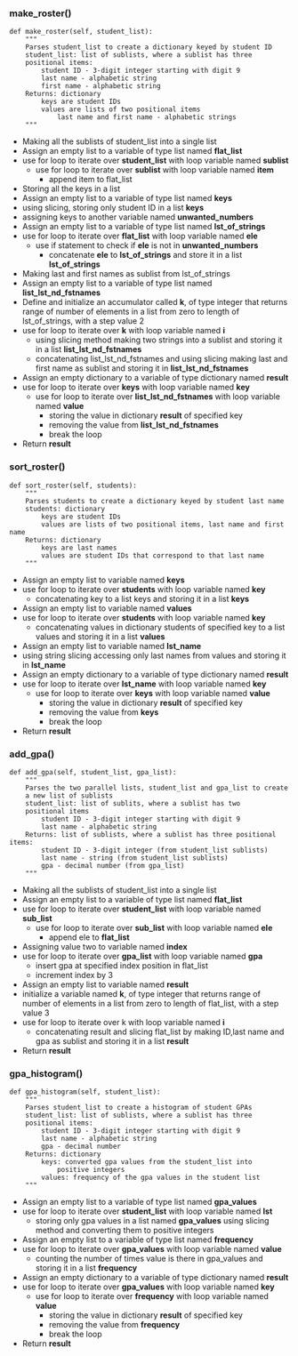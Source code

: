 ### make_roster()
```
def make_roster(self, student_list):
    """
    Parses student_list to create a dictionary keyed by student ID
    student_list: list of sublists, where a sublist has three
    positional items:
        student ID - 3-digit integer starting with digit 9
        last name - alphabetic string
        first name - alphabetic string
    Returns: dictionary
        keys are student IDs
        values are lists of two positional items
            last name and first name - alphabetic strings
    """
```
* Making all the sublists of student_list into a single list
* Assign an empty list to a variable of type list named **flat_list**
* use for loop to iterate over **student_list**  with loop variable named **sublist**
    * use for loop to iterate over **sublist**  with loop variable named **item**
        * append item to flat_list
* Storing all the keys in a list
* Assign an empty list to a variable of type list named **keys**
* using slicing, storing only student ID in a list **keys**
* assigning keys to another variable named **unwanted_numbers**
* Assign an empty list to a variable of type list named **lst_of_strings**
* use for loop to iterate over **flat_list**  with loop variable named **ele**
    * use if statement to check if **ele** is not in **unwanted_numbers**
        * concatenate **ele** to **lst_of_strings** and store it in a list **lst_of_strings**  
* Making last and first names as sublist from lst_of_strings
* Assign an empty list to a variable of type list named **list_lst_nd_fstnames**
* Define and initialize an accumulator called **k**, of type integer that returns range of number of elements in a list from zero to length of lst_of_strings, with a step value 2
* use for loop to iterate over **k**  with loop variable named **i**
    * using slicing method making two strings into a sublist and storing it in a list **list_lst_nd_fstnames**
    * concatenating list_lst_nd_fstnames and using slicing making last and first name as sublist and storing it in **list_lst_nd_fstnames**
* Assign an empty dictionary to a variable of type dictionary named **result**
* use for loop to iterate over **keys**  with loop variable named **key**
    * use for loop to iterate over **list_lst_nd_fstnames**  with loop variable named **value**
         * storing the value in dictionary **result** of specified key
         * removing the value from **list_lst_nd_fstnames**
         * break the loop
* Return **result**

### sort_roster()
```
def sort_roster(self, students):
    """
    Parses students to create a dictionary keyed by student last name
    students: dictionary
        keys are student IDs
        values are lists of two positional items, last name and first name
    Returns: dictionary
        keys are last names
        values are student IDs that correspond to that last name
    """
```
* Assign an empty list to variable named **keys**
* use for loop to iterate over **students**  with loop variable named **key**
    * concatenating key to a list keys and storing it in a list **keys**
* Assign an empty list to variable named **values**
* use for loop to iterate over **students**  with loop variable named **key**
    * concatenating values in dictionary students of specified key to a list values and storing it in a list **values**
* Assign an empty list to variable named **lst_name**
* using string slicing accessing only last names from values and storing it in **lst_name**
* Assign an empty dictionary to a variable of type dictionary named **result**
* use for loop to iterate over **lst_name**  with loop variable named **key**
    * use for loop to iterate over **keys**  with loop variable named **value**
         * storing the value in dictionary **result** of specified key
         * removing the value from **keys**
         * break the loop
* Return **result**

### add_gpa()
```
def add_gpa(self, student_list, gpa_list):
    """
    Parses the two parallel lists, student_list and gpa_list to create
    a new list of sublists
    student_list: list of sublits, where a sublist has two
    positional items
        student ID - 3-digit integer starting with digit 9
        last name - alphabetic string
    Returns: list of sublists, where a sublist has three positional items:
        student ID - 3-digit integer (from student_list sublists)
        last name - string (from student_list sublists)
        gpa - decimal number (from gpa_list)
    """
```
* Making all the sublists of student_list into a single list
* Assign an empty list to a variable of type list named **flat_list**
* use for loop to iterate over **student_list**  with loop variable named **sub_list**
    * use for loop to iterate over **sub_list**  with loop variable named **ele**
        * append ele to **flat_list**
* Assigning value two to variable named **index**
* use for loop to iterate over **gpa_list**  with loop variable named **gpa**
    * insert gpa at specified index position in flat_list
    * increment index by 3
* Assign an empty list to variable named **result**
* initialize a variable named **k**, of type integer that returns range of number of elements in a list from zero to length of flat_list, with a step value 3
* use for loop to iterate over k with loop variable named **i**
    * concatenating result and slicing flat_list by making ID,last name and gpa as sublist and storing it in a list **result**
* Return **result**

### gpa_histogram()
```
def gpa_histogram(self, student_list):
    """
    Parses student_list to create a histogram of student GPAs
    student_list: list of sublists, where a sublist has three
    positional items:
        student ID - 3-digit integer starting with digit 9
        last name - alphabetic string
        gpa - decimal number
    Returns: dictionary
        keys: converted gpa values from the student_list into
            positive integers
        values: frequency of the gpa values in the student list
    """
```
* Assign an empty list to a variable of type list named **gpa_values**
* use for loop to iterate over **student_list** with loop variable named **lst**
    * storing only gpa values in a list named **gpa_values** using slicing method and converting them to positive integers  
* Assign an empty list to a variable of type list named **frequency**
* use for loop to iterate over **gpa_values** with loop variable named **value**
    * counting the number of times value is there in gpa_values and storing it in a list **frequency**
* Assign an empty dictionary to a variable of type dictionary named **result**
* use for loop to iterate over **gpa_values**  with loop variable named **key**
    * use for loop to iterate over **frequency**  with loop variable named **value**
         * storing the value in dictionary **result** of specified key
         * removing the value from **frequency**
         * break the loop
* Return **result**
